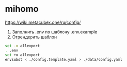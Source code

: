 # mihomo
https://wiki.metacubex.one/ru/config/

1. Заполнить .env по шаблону .env.example
2. Отрендерить шаблон
```bash
set -o allexport
. .env
set +o allexport
envsubst < ./config.template.yaml > ./data/config.yaml
```